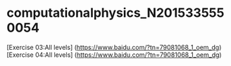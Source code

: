 # computationalphysics_N2015335550054
[Exercise 03:All levels] (https://www.baidu.com/?tn=79081068_1_oem_dg)
[Exercise 04:All levels] (https://www.baidu.com/?tn=79081068_1_oem_dg)

